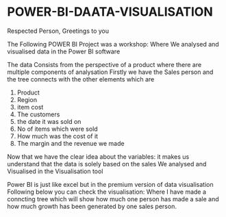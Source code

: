 # POWER-BI-DAATA-VISUALISATION
Respected Person, Greetings to you 

The Following POWER BI Project was a workshop: Where We analysed and visualised data in the Power BI software 

The data Consists from the perspective of a product where there are multiple components of analysation
Firstly we have the Sales person and the tree connects with the other elements which are 
1. Product
2. Region
3. item cost
4. The customers
5. the date it was sold on
6. No of items which were sold
7. How much was the cost of it
8. The margin and the revenue we made

Now that we have the clear idea about the variables: it makes us understand that the data is solely based on the sales
We analysed and Visualised in the Visualisation tool

Power BI is just like excel but in the premium version of data visualisation Following below you can check the visualisation: Where I have made a conncting tree which will show how much one person has made a sale and how much growth has been generated by one sales person.

